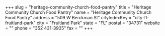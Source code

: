 +++
slug = "heritage-community-church-food-pantry"
title = "Heritage Community Church Food Pantry"
name = "Heritage Community Church Food Pantry"
address = "509 W Berckman St"
cityIndexKey = "city-fl-fruitland-park"
city = "Fruitland Park"
state = "FL"
postal = "34731"
website = ""
phone = "352 431-3935"
fax = ""
+++
